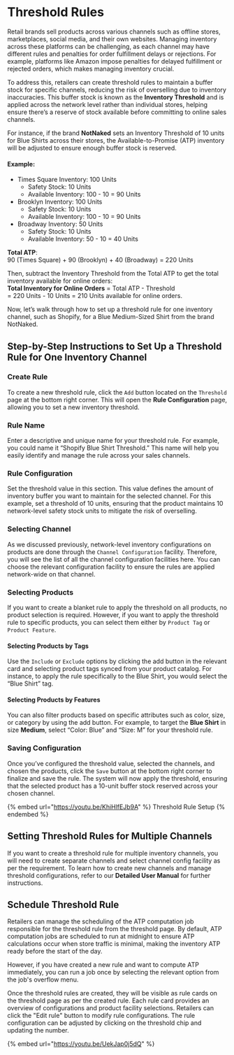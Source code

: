 # Threshold Rules

Retail brands sell products across various channels such as offline stores, marketplaces, social media, and their own websites. Managing inventory across these platforms can be challenging, as each channel may have different rules and penalties for order fulfillment delays or rejections. For example, platforms like Amazon impose penalties for delayed fulfillment or rejected orders, which makes managing inventory crucial.

To address this, retailers can create threshold rules to maintain a buffer stock for specific channels, reducing the risk of overselling due to inventory inaccuracies. This buffer stock is known as the **Inventory Threshold** and is applied across the network level rather than individual stores, helping ensure there’s a reserve of stock available before committing to online sales channels.

For instance, if the brand **NotNaked** sets an Inventory Threshold of 10 units for Blue Shirts across their stores, the Available-to-Promise (ATP) inventory will be adjusted to ensure enough buffer stock is reserved.

#### Example:

* Times Square Inventory: 100 Units
  * Safety Stock: 10 Units
  * Available Inventory: 100 - 10 = 90 Units
* Brooklyn Inventory: 100 Units
  * Safety Stock: 10 Units
  * Available Inventory: 100 - 10 = 90 Units
* Broadway Inventory: 50 Units
  * Safety Stock: 10 Units
  * Available Inventory: 50 - 10 = 40 Units

**Total ATP**:\
90 (Times Square) + 90 (Brooklyn) + 40 (Broadway) = 220 Units

Then, subtract the Inventory Threshold from the Total ATP to get the total inventory available for online orders:\
**Total Inventory for Online Orders** = Total ATP - Threshold\
\= 220 Units - 10 Units = 210 Units available for online orders.

Now, let’s walk through how to set up a threshold rule for one inventory channel, such as Shopify, for a Blue Medium-Sized Shirt from the brand NotNaked.

## Step-by-Step Instructions to Set Up a Threshold Rule for One Inventory Channel

### Create Rule

To create a new threshold rule, click the `Add` button located on the `Threshold` page at the bottom right corner. This will open the **Rule Configuration** page, allowing you to set a new inventory threshold.

### Rule Name

Enter a descriptive and unique name for your threshold rule. For example, you could name it “Shopify Blue Shirt Threshold.” This name will help you easily identify and manage the rule across your sales channels.

### Rule Configuration

Set the threshold value in this section. This value defines the amount of inventory buffer you want to maintain for the selected channel. For this example, set a threshold of 10 units, ensuring that the product maintains 10 network-level safety stock units to mitigate the risk of overselling.

### Selecting Channel

As we discussed previously, network-level inventory configurations on products are done through the `Channel Configuration` facility. Therefore, you will see the list of all the channel configuration facilities here. You can choose the relevant configuration facility to ensure the rules are applied network-wide on that channel.

### Selecting Products

If you want to create a blanket rule to apply the threshold on all products, no product selection is required. However, if you want to apply the threshold rule to specific products, you can select them either by `Product Tag` or `Product Feature`.

#### Selecting Products by Tags

Use the `Include` or `Exclude` options by clicking the add button in the relevant card and selecting product tags synced from your product catalog. For instance, to apply the rule specifically to the Blue Shirt, you would select the “Blue Shirt” tag.

#### Selecting Products by Features

You can also filter products based on specific attributes such as color, size, or category by using the add button. For example, to target the **Blue Shirt** in size **Medium**, select “Color: Blue” and “Size: M” for your threshold rule.

### Saving Configuration

Once you’ve configured the threshold value, selected the channels, and chosen the products, click the `Save` button at the bottom right corner to finalize and save the rule. The system will now apply the threshold, ensuring that the selected product has a 10-unit buffer stock reserved across your chosen channel.



{% embed url="https://youtu.be/KhiHlfEJb9A" %}
Threshold Rule Setup
{% endembed %}

## Setting Threshold Rules for Multiple Channels

If you want to create a threshold rule for multiple inventory channels, you will need to create separate channels and select channel config facility as per the requirement. To learn how to create new channels and manage threshold configurations, refer to our **Detailed User Manual** for further instructions.

## Schedule Threshold Rule

Retailers can manage the scheduling of the ATP computation job responsible for the threshold rule from the threshold page. By default, ATP computation jobs are scheduled to run at midnight to ensure ATP calculations occur when store traffic is minimal, making the inventory ATP ready before the start of the day.

However, if you have created a new rule and want to compute ATP immediately, you can run a job once by selecting the relevant option from the job's overflow menu.

Once the threshold rules are created, they will be visible as rule cards on the threshold page as per the created rule. Each rule card provides an overview of configurations and product facility selections. Retailers can click the "Edit rule" button to modify rule configurations. The rule configuration can be adjusted by clicking on the threshold chip and updating the number.

{% embed url="https://youtu.be/UekJap0j5dQ" %}




